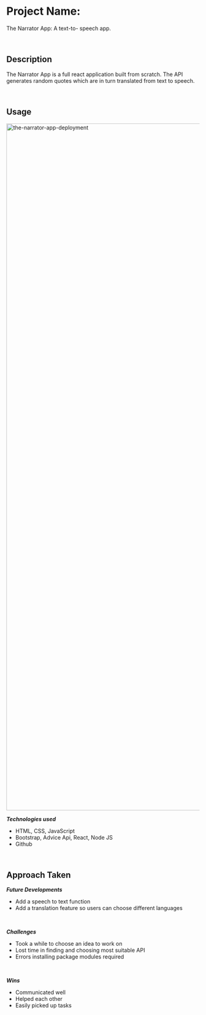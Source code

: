 # Project Name: 
The Narrator App: A text-to- speech app.

<br/>

## Description

The Narrator App is a full react application built from scratch. The API generates random quotes which are in turn translated from text to speech.

<br/>

## Usage

<img width="1792" alt="the-narrator-app-deployment" src="https://user-images.githubusercontent.com/117936096/227616128-c1302a14-ae84-4fc6-b0a2-878be9303e9a.png">

***Technologies used***
- HTML, CSS, JavaScript
- Bootstrap, Advice Api, React, Node JS
- Github

<br/>


## Approach Taken 


***Future Developments***
- Add a speech to text function
- Add a translation feature so users can choose different languages

<br/>

***Challenges***
- Took a while to choose an idea to work on
- Lost time in finding and choosing most suitable API
- Errors installing package modules required


<br/>

***Wins***
- Communicated well
- Helped each other
- Easily picked up tasks
